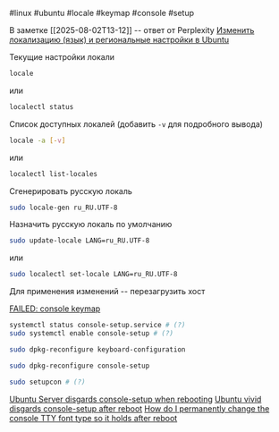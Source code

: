 #linux #ubuntu #locale #keymap #console #setup

В заметке [[2025-08-02T13-12]] -- ответ от Perplexity
[Изменить локализацию (язык) и региональные настройки в Ubuntu](https://vmblog.ru/izmenit-regionalnye-nastrojki-lokal-linux/)

Текущие настройки локали
```bash
locale
```
или
```bash
localectl status
```

Список доступных локалей (добавить `-v` для подробного вывода)
```bash
locale -a [-v]
```
или
```bash
localectl list-locales
```

Сгенерировать русскую локаль
```bash
sudo locale-gen ru_RU.UTF-8
```

Назначить русскую локаль по умолчанию
```bash
sudo update-locale LANG=ru_RU.UTF-8
```
или
```bash
sudo localectl set-locale LANG=ru_RU.UTF-8
```

Для применения изменений -- перезагрузить хост

[FAILED: console keymap](https://askubuntu.com/questions/800871/failed-console-keymap)
```bash
systemctl status console-setup.service # (?)
sudo systemctl enable console-setup # (?)

sudo dpkg-reconfigure keyboard-configuration

sudo dpkg-reconfigure console-setup

sudo setupcon # (?)
```

[Ubuntu Server disgards console-setup when rebooting](https://askubuntu.com/questions/328463/ubuntu-server-disrgards-console-setup-when-rebooting-in-virtualbox)
[Ubuntu vivid disgards console-setup after reboot](https://askubuntu.com/questions/630118/ubuntu-vivid-disrgards-console-setup-after-reboot)
[How do I permanently change the console TTY font type so it holds after reboot](https://unix.stackexchange.com/questions/198791/how-do-i-permanently-change-the-console-tty-font-type-so-it-holds-after-reboot)
